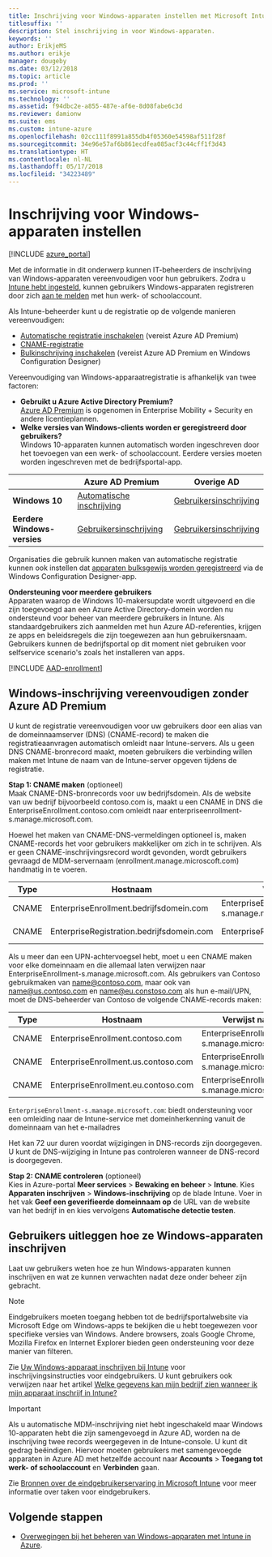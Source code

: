 ```yaml
---
title: Inschrijving voor Windows-apparaten instellen met Microsoft Intune
titlesuffix: ''
description: Stel inschrijving in voor Windows-apparaten.
keywords: ''
author: ErikjeMS
ms.author: erikje
manager: dougeby
ms.date: 03/12/2018
ms.topic: article
ms.prod: ''
ms.service: microsoft-intune
ms.technology: ''
ms.assetid: f94dbc2e-a855-487e-af6e-8d08fabe6c3d
ms.reviewer: damionw
ms.suite: ems
ms.custom: intune-azure
ms.openlocfilehash: 02cc111f8991a855db4f05360e54598af511f28f
ms.sourcegitcommit: 34e96e57af6b861ecdfea085acf3c44cff1f3d43
ms.translationtype: HT
ms.contentlocale: nl-NL
ms.lasthandoff: 05/17/2018
ms.locfileid: "34223489"
---
```

# <a name="set-up-enrollment-for-windows-devices"></a>Inschrijving voor Windows-apparaten instellen

[!INCLUDE [azure_portal](./includes/azure_portal.md)]

Met de informatie in dit onderwerp kunnen IT-beheerders de inschrijving van Windows-apparaten vereenvoudigen voor hun gebruikers. Zodra u [Intune hebt ingesteld](setup-steps.md), kunnen gebruikers Windows-apparaten registreren door zich [aan te melden](https://docs.microsoft.com/intune-user-help/enroll-your-device-in-intune-windows) met hun werk- of schoolaccount.  

Als Intune-beheerder kunt u de registratie op de volgende manieren vereenvoudigen:
- [Automatische registratie inschakelen](#enable-windows-10-automatic-enrollment) (vereist Azure AD Premium)
- [CNAME-registratie](#simplify-windows-enrollment-without-azure-ad-premium)
- [Bulkinschrijving inschakelen](windows-bulk-enroll.md) (vereist Azure AD Premium en Windows Configuration Designer)

Vereenvoudiging van Windows-apparaatregistratie is afhankelijk van twee factoren:

- **Gebruikt u Azure Active Directory Premium?** <br>[Azure AD Premium](https://docs.microsoft.com/azure/active-directory/active-directory-get-started-premium) is opgenomen in Enterprise Mobility + Security en andere licentieplannen.
- **Welke versies van Windows-clients worden er geregistreerd door gebruikers?** <br>Windows 10-apparaten kunnen automatisch worden ingeschreven door het toevoegen van een werk- of schoolaccount. Eerdere versies moeten worden ingeschreven met de bedrijfsportal-app.

||**Azure AD Premium**|**Overige AD**|
|----------|---------------|---------------|  
|**Windows 10**|[Automatische inschrijving](#enable-windows-10-automatic-enrollment) |[Gebruikersinschrijving](#enable-windows-enrollment-without-azure-ad-premium)|
|**Eerdere Windows-versies**|[Gebruikersinschrijving](#enable-windows-enrollment-without-azure-ad-premium)|[Gebruikersinschrijving](#enable-windows-enrollment-without-azure-ad-premium)|

Organisaties die gebruik kunnen maken van automatische registratie kunnen ook instellen dat [apparaten bulksgewijs worden geregistreerd](windows-bulk-enroll.md) via de Windows Configuration Designer-app.

**Ondersteuning voor meerdere gebruikers**<br>
Apparaten waarop de Windows 10-makersupdate wordt uitgevoerd en die zijn toegevoegd aan een Azure Active Directory-domein worden nu ondersteund voor beheer van meerdere gebruikers in Intune. Als standaardgebruikers zich aanmelden met hun Azure AD-referenties, krijgen ze apps en beleidsregels die zijn toegewezen aan hun gebruikersnaam. Gebruikers kunnen de bedrijfsportal op dit moment niet gebruiken voor selfservice scenario's zoals het installeren van apps.

[!INCLUDE [AAD-enrollment](./includes/win10-automatic-enrollment-aad.md)]

## <a name="simplify-windows-enrollment-without-azure-ad-premium"></a>Windows-inschrijving vereenvoudigen zonder Azure AD Premium
U kunt de registratie vereenvoudigen voor uw gebruikers door een alias van de domeinnaamserver (DNS) (CNAME-record) te maken die registratieaanvragen automatisch omleidt naar Intune-servers. Als u geen DNS CNAME-bronrecord maakt, moeten gebruikers die verbinding willen maken met Intune de naam van de Intune-server opgeven tijdens de registratie.

**Stap 1: CNAME maken** (optioneel)<br>
Maak CNAME-DNS-bronrecords voor uw bedrijfsdomein. Als de website van uw bedrijf bijvoorbeeld contoso.com is, maakt u een CNAME in DNS die EnterpriseEnrollment.contoso.com omleidt naar enterpriseenrollment-s.manage.microsoft.com.

Hoewel het maken van CNAME-DNS-vermeldingen optioneel is, maken CNAME-records het voor gebruikers makkelijker om zich in te schrijven. Als er geen CNAME-inschrijvingsrecord wordt gevonden, wordt gebruikers gevraagd de MDM-servernaam (enrollment.manage.microscoft.com) handmatig in te voeren.

|Type|Hostnaam|Verwijst naar|TTL|
|----------|---------------|---------------|---|
|CNAME|EnterpriseEnrollment.bedrijfsdomein.com|EnterpriseEnrollment-s.manage.microsoft.com| 1 uur|
|CNAME|EnterpriseRegistration.bedrijfsdomein.com|EnterpriseRegistration.windows.net|1 uur|

Als u meer dan een UPN-achtervoegsel hebt, moet u een CNAME maken voor elke domeinnaam en die allemaal laten verwijzen naar EnterpriseEnrollment-s.manage.microsoft.com. Als gebruikers van Contoso gebruikmaken van name@contoso.com, maar ook van name@us.contoso.com en name@eu.constoso.com als hun e-mail/UPN, moet de DNS-beheerder van Contoso de volgende CNAME-records maken:

|Type|Hostnaam|Verwijst naar|TTL|  
|----------|---------------|---------------|---|
|CNAME|EnterpriseEnrollment.contoso.com|EnterpriseEnrollment-s.manage.microsoft.com|1 uur|
|CNAME|EnterpriseEnrollment.us.contoso.com|EnterpriseEnrollment-s.manage.microsoft.com|1 uur|
|CNAME|EnterpriseEnrollment.eu.contoso.com|EnterpriseEnrollment-s.manage.microsoft.com| 1 uur|

`EnterpriseEnrollment-s.manage.microsoft.com`: biedt ondersteuning voor een omleiding naar de Intune-service met domeinherkenning vanuit de domeinnaam van het e-mailadres

Het kan 72 uur duren voordat wijzigingen in DNS-records zijn doorgegeven. U kunt de DNS-wijziging in Intune pas controleren wanneer de DNS-record is doorgegeven.

**Stap 2: CNAME controleren** (optioneel)<br>
Kies in Azure-portal **Meer services** > **Bewaking en beheer** > **Intune**. Kies **Apparaten inschrijven** > **Windows-inschrijving** op de blade Intune. Voer in het vak **Geef een geverifieerde domeinnaam op** de URL van de website van het bedrijf in en kies vervolgens **Automatische detectie testen**.

## <a name="tell-users-how-to-enroll-windows-devices"></a>Gebruikers uitleggen hoe ze Windows-apparaten inschrijven
Laat uw gebruikers weten hoe ze hun Windows-apparaten kunnen inschrijven en wat ze kunnen verwachten nadat deze onder beheer zijn gebracht.

> [!NOTE]
> Eindgebruikers moeten toegang hebben tot de bedrijfsportalwebsite via Microsoft Edge om Windows-apps te bekijken die u hebt toegewezen voor specifieke versies van Windows. Andere browsers, zoals Google Chrome, Mozilla Firefox en Internet Explorer bieden geen ondersteuning voor deze manier van filteren.

Zie [Uw Windows-apparaat inschrijven bij Intune](https://docs.microsoft.com/intune-user-help/enroll-your-device-in-intune-windows) voor inschrijvingsinstructies voor eindgebruikers. U kunt gebruikers ook verwijzen naar het artikel [Welke gegevens kan mijn bedrijf zien wanneer ik mijn apparaat inschrijf in Intune?](https://docs.microsoft.com/intune-user-help/what-can-your-it-administrator-see-when-you-enroll-your-device-in-intune-windows)

>[!IMPORTANT]
> Als u automatische MDM-inschrijving niet hebt ingeschakeld maar Windows 10-apparaten hebt die zijn samengevoegd in Azure AD, worden na de inschrijving twee records weergegeven in de Intune-console. U kunt dit gedrag beëindigen. Hiervoor moeten gebruikers met samengevoegde apparaten in Azure AD met hetzelfde account naar **Accounts** > **Toegang tot werk- of schoolaccount** en **Verbinden** gaan. 

Zie [Bronnen over de eindgebruikerservaring in Microsoft Intune](end-user-educate.md) voor meer informatie over taken voor eindgebruikers.

## <a name="next-steps"></a>Volgende stappen

- [Overwegingen bij het beheren van Windows-apparaten met Intune in Azure](/intune-classic/deploy-use/intune-on-azure).
